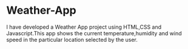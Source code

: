 # Weather-App
I have developed a Weather App project using HTML,CSS and Javascript.This app shows the current temperature,humidity and wind speed in the particular location selected by the user.
